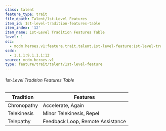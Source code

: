 ```yaml
---
class: talent
feature_type: trait
file_dpath: Talent/1st-Level Features
item_id: 1st-level-tradition-features-table
item_index: '12'
item_name: 1st-Level Tradition Features Table
level: 1
scc:
  - mcdm.heroes.v1:feature.trait.talent.1st-level-feature:1st-level-tradition-features-table
scdc:
  - 1.1.1:9.1.1.1:12
source: mcdm.heroes.v1
type: feature/trait/talent/1st-level-feature
---
```


###### 1st-Level Tradition Features Table

| Tradition   | Features                         |
| ----------- | -------------------------------- |
| Chronopathy | Accelerate, Again                |
| Telekinesis | Minor Telekinesis, Repel         |
| Telepathy   | Feedback Loop, Remote Assistance |
